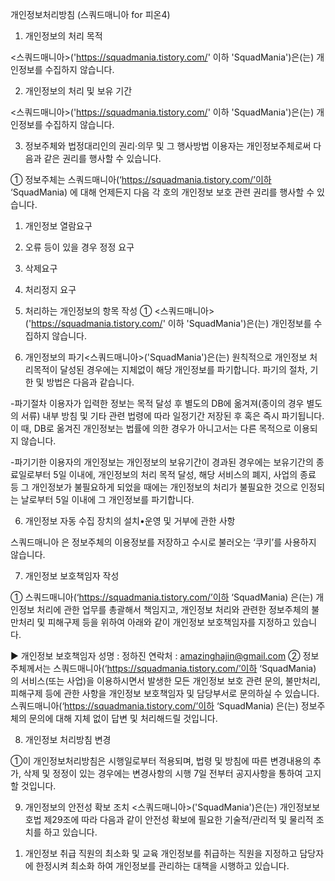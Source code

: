 개인정보처리방침 (스쿼드매니아 for 피온4)

1. 개인정보의 처리 목적 

 <스쿼드매니아>('https://squadmania.tistory.com/' 이하 'SquadMania')은(는) 개인정보를 수집하지 않습니다.

 

2. 개인정보의 처리 및 보유 기간

 <스쿼드매니아>('https://squadmania.tistory.com/' 이하 'SquadMania')은(는) 개인정보를 수집하지 않습니다.

 

3. 정보주체와 법정대리인의 권리·의무 및 그 행사방법 이용자는 개인정보주체로써 다음과 같은 권리를 행사할 수 있습니다.

① 정보주체는 스쿼드매니아(‘https://squadmania.tistory.com/’이하 ‘SquadMania) 에 대해 언제든지 다음 각 호의 개인정보 보호 관련 권리를 행사할 수 있습니다.

1. 개인정보 열람요구

2. 오류 등이 있을 경우 정정 요구

3. 삭제요구

4. 처리정지 요구




4. 처리하는 개인정보의 항목 작성
① <스쿼드매니아>('https://squadmania.tistory.com/' 이하 'SquadMania')은(는) 개인정보를 수집하지 않습니다.




5. 개인정보의 파기<스쿼드매니아>('SquadMania')은(는) 원칙적으로 개인정보 처리목적이 달성된 경우에는 지체없이 해당 개인정보를 파기합니다. 파기의 절차, 기한 및 방법은 다음과 같습니다.

-파기절차
이용자가 입력한 정보는 목적 달성 후 별도의 DB에 옮겨져(종이의 경우 별도의 서류) 내부 방침 및 기타 관련 법령에 따라 일정기간 저장된 후 혹은 즉시 파기됩니다. 이 때, DB로 옮겨진 개인정보는 법률에 의한 경우가 아니고서는 다른 목적으로 이용되지 않습니다.

-파기기한
이용자의 개인정보는 개인정보의 보유기간이 경과된 경우에는 보유기간의 종료일로부터 5일 이내에, 개인정보의 처리 목적 달성, 해당 서비스의 폐지, 사업의 종료 등 그 개인정보가 불필요하게 되었을 때에는 개인정보의 처리가 불필요한 것으로 인정되는 날로부터 5일 이내에 그 개인정보를 파기합니다.




6. 개인정보 자동 수집 장치의 설치•운영 및 거부에 관한 사항

스쿼드매니아 은 정보주체의 이용정보를 저장하고 수시로 불러오는 ‘쿠키’를 사용하지 않습니다.

 

7. 개인정보 보호책임자 작성

① 스쿼드매니아(‘https://squadmania.tistory.com/’이하 ‘SquadMania) 은(는) 개인정보 처리에 관한 업무를 총괄해서 책임지고, 개인정보 처리와 관련한 정보주체의 불만처리 및 피해구제 등을 위하여 아래와 같이 개인정보 보호책임자를 지정하고 있습니다.

▶ 개인정보 보호책임자
성명 : 정하진
연락처 : amazinghajin@gmail.com
② 정보주체께서는 스쿼드매니아(‘https://squadmania.tistory.com/’이하 ‘SquadMania) 의 서비스(또는 사업)을 이용하시면서 발생한 모든 개인정보 보호 관련 문의, 불만처리, 피해구제 등에 관한 사항을 개인정보 보호책임자 및 담당부서로 문의하실 수 있습니다. 스쿼드매니아(‘https://squadmania.tistory.com/’이하 ‘SquadMania) 은(는) 정보주체의 문의에 대해 지체 없이 답변 및 처리해드릴 것입니다.

 

8. 개인정보 처리방침 변경

①이 개인정보처리방침은 시행일로부터 적용되며, 법령 및 방침에 따른 변경내용의 추가, 삭제 및 정정이 있는 경우에는 변경사항의 시행 7일 전부터 공지사항을 통하여 고지할 것입니다.




9. 개인정보의 안전성 확보 조치 <스쿼드매니아>('SquadMania')은(는) 개인정보보호법 제29조에 따라 다음과 같이 안전성 확보에 필요한 기술적/관리적 및 물리적 조치를 하고 있습니다.

 1) 개인정보 취급 직원의 최소화 및 교육
    개인정보를 취급하는 직원을 지정하고 담당자에 한정시켜 최소화 하여 개인정보를 관리하는 대책을 시행하고 있습니다.
